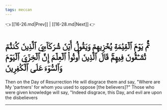 ```yaml
---
tags: meccan
---
```


👈 [[16-26.md|Prev]] | [[16-28.md|Next]] 👉

# ثُمَّ يَوۡمَ ٱلۡقِيَٰمَةِ يُخۡزِيهِمۡ وَيَقُولُ أَيۡنَ شُرَكَآءِيَ ٱلَّذِينَ كُنتُمۡ تُشَـٰٓقُّونَ فِيهِمۡۚ قَالَ ٱلَّذِينَ أُوتُواْ ٱلۡعِلۡمَ إِنَّ ٱلۡخِزۡيَ ٱلۡيَوۡمَ وَٱلسُّوٓءَ عَلَى ٱلۡكَٰفِرِينَ

Then on the Day of Resurrection He will disgrace them and say, "Where are My 'partners' for whom you used to oppose [the believers]?" Those who were given knowledge will say, "Indeed disgrace, this Day, and evil are upon the disbelievers

---

